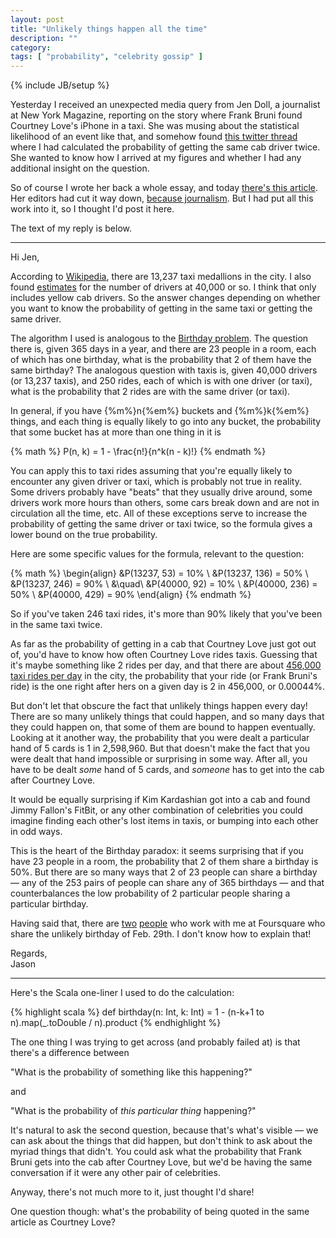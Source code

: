 ```yaml
---
layout: post
title: "Unlikely things happen all the time"
description: ""
category: 
tags: [ "probability", "celebrity gossip" ]
---
```

{% include JB/setup %}

Yesterday I received an unexpected media query from Jen Doll, a journalist at New York Magazine, reporting on the story where
Frank Bruni found Courtney Love's iPhone in a taxi. She was musing about the statistical likelihood of an event like
that, and somehow found
[this twitter thread](http://replyz.com/c/2552117-does-anyone-know-the-probability-of-getting-the-same-nyc-cab-driver-twice)
where I had calculated the probability of getting the same cab driver twice.
She wanted to know how I arrived at my figures and whether I had any additional insight on the question.

So of course I wrote her back a whole essay, and today
[there's this article](http://nymag.com/daily/intelligencer/2013/11/long-odds-of-getting-courtney-loves-taxi.html).
Her editors had cut it way down,
[because journalism](http://www.theatlantic.com/technology/archive/2013/11/english-has-a-new-preposition-because-internet/281601/).
But I had put all this work into it, so I thought I'd post it here.

The text of my reply is below.
<!-- more -->
<hr/>
Hi Jen,

According to [Wikipedia](http://en.wikipedia.org/wiki/Taxicabs_of_New_York_City), there are 13,237 taxi medallions in
the city. I also found [estimates](http://www.pbs.org/wnet/taxidreams/data/) for the number of drivers at 40,000 or so.
I think that only includes yellow cab drivers. So the answer changes depending on whether you want to know the
probability of getting in the same taxi or getting the same driver.

The algorithm I used is analogous to the [Birthday problem](http://en.wikipedia.org/wiki/Birthday_problem). The question
there is, given 365 days in a year, and there are 23 people in a room, each of which has one birthday, what is the
probability that 2 of them have the same birthday? The analogous question with taxis is, given 40,000 drivers (or 13,237
taxis), and 250 rides, each of which is with one driver (or taxi), what is the probability that 2 rides are with the
same driver (or taxi).

In general, if you have {%m%}n{%em%} buckets and {%m%}k{%em%} things, and each thing is equally likely to go into any
bucket, the probability that some bucket has at more than one thing in it is

{% math %}
P(n, k) = 1 - \frac{n!}{n^k(n - k)!}
{% endmath %}

You can apply this to taxi rides assuming that you're equally likely to encounter any given driver or taxi, which is
probably not true in reality. Some drivers probably have "beats" that they usually drive around, some drivers work more
hours than others, some cars break down and are not in circulation all the time, etc. All of these exceptions serve to
increase the probability of getting the same driver or taxi twice, so the formula gives a lower bound on the true
probability.

Here are some specific values for the formula, relevant to the question:

{% math %}
\begin{align}
&P(13237, 53) = 10\% \\
&P(13237, 136) = 50\% \\
&P(13237, 246) = 90\% \\
&\quad\\
&P(40000, 92) = 10\% \\
&P(40000, 236) = 50\% \\
&P(40000, 429) = 90\%
\end{align}
{% endmath %}

So if you've taken 246 taxi rides, it's more than 90% likely that you've been in the same taxi twice.

As far as the probability of getting in a cab that Courtney Love just got out of, you'd have to know how often Courtney
Love rides taxis. Guessing that it's maybe something like 2 rides per day, and that there are about
[456,000 taxi rides per day](http://www.faresharenyc.com/data-analysis/) in the city, the probability that your ride
(or Frank Bruni's ride) is the one right after hers on a given day is 2 in 456,000, or 0.00044%.

But don't let that obscure the fact that unlikely things happen every day! There are so many unlikely things that could
happen, and so many days that they could happen on, that some of them are bound to happen eventually. Looking at it
another way, the probability that you were dealt a particular hand of 5 cards is 1 in 2,598,960. But that doesn't make
the fact that you were dealt that hand impossible or surprising in some way. After all, you have to be dealt _some_ hand
of 5 cards, and _someone_ has to get into the cab after Courtney Love.

It would be equally surprising if Kim Kardashian got into a cab and found Jimmy Fallon's FitBit, or any other
combination of celebrities you could imagine finding each other's lost items in taxis, or bumping into each other in odd
ways.

This is the heart of the Birthday paradox: it seems surprising that if you have 23 people in a room, the probability
that 2 of them share a birthday is 50%. But there are so many ways that 2 of 23 people can share a birthday — any of the
253 pairs of people can share any of 365 birthdays — and that counterbalances the low probability of 2 particular people
sharing a particular birthday.

Having said that, there are [two](https://twitter.com/ninanyc) [people](https://twitter.com/lankybutmacho) who work with
me at Foursquare who share the unlikely birthday of Feb. 29th. I don't know how to explain that!

Regards,<br/>
Jason
<hr/>

Here's the Scala one-liner I used to do the calculation:

{% highlight scala %}
def birthday(n: Int, k: Int) = 1 - (n-k+1 to n).map(_.toDouble / n).product
{% endhighlight %}

The one thing I was trying to get across (and probably failed at) is that there's a difference between

"What is the probability of something like this happening?"

and

"What is the probability of _this particular thing_ happening?"

It's natural to ask the second question, because
that's what's visible — we can ask about the things that did happen, but don't think to ask about the myriad things
that didn't. You could ask what the probability that Frank Bruni gets into the cab after Courtney Love, but we'd be
having the same conversation if it were any other pair of celebrities.

Anyway, there's not much more to it, just thought I'd share!

One question though: what's the probability of being quoted in the same article as Courtney Love?
